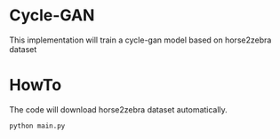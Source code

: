 # Cycle-GAN

This implementation will train a cycle-gan model based on horse2zebra dataset


# HowTo

The code will download horse2zebra dataset automatically.

```
python main.py
```